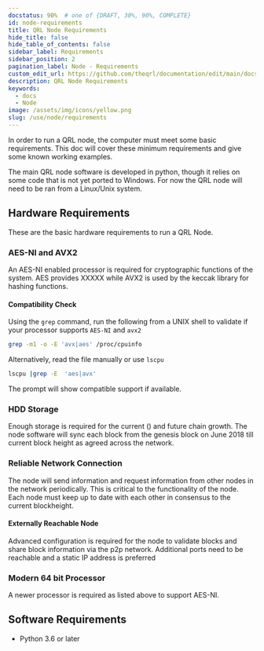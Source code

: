 ```yaml
---
docstatus: 90%  # one of {DRAFT, 30%, 90%, COMPLETE}
id: node-requirements
title: QRL Node Requirements
hide_title: false
hide_table_of_contents: false
sidebar_label: Requirements
sidebar_position: 2
pagination_label: Node - Requirements
custom_edit_url: https://github.com/theqrl/documentation/edit/main/docs/Node/minimum-node-requirements.md
description: QRL Node Requirements
keywords:
  - docs
  - Node
image: /assets/img/icons/yellow.png
slug: /use/node/requirements
---
```


In order to run a QRL node, the computer must meet some basic requirements. This doc will cover these minimum requirements and give some known working examples.

The main QRL node software is developed in python, though it relies on some code that is not yet ported to Windows. For now the QRL node will need to be ran from a Linux/Unix system.


## Hardware Requirements

These are the basic hardware requirements to run a QRL Node.

### AES-NI and AVX2

An AES-NI enabled processor is required for cryptographic functions of the system. AES provides XXXXX while AVX2 is used by the keccak library for hashing functions.


#### Compatibility Check


Using the `grep` command, run the following from a UNIX shell to validate if your processor supports `AES-NI` and `avx2`

```bash
grep -m1 -o -E 'avx|aes' /proc/cpuinfo
```

Alternatively, read the file manually or use `lscpu`

```bash
lscpu |grep -E  'aes|avx'
```
The prompt will show compatible support if available.

### HDD Storage

Enough storage is required for the current () and future chain growth. The node software will sync each block from the genesis block on June 2018 till current block height as agreed across the network.



### Reliable Network Connection

The node will send information and request information from other nodes in the network periodically. This is critical to the functionality of the node. Each node must keep up to date with each other in consensus to the current blockheight. 


#### Externally Reachable Node

Advanced configuration is required for the node to validate blocks and share block information via the p2p network. Additional ports need to be reachable and a static IP address is preferred


### Modern 64 bit Processor

A newer processor is required as listed above to support AES-NI.



## Software Requirements

- Python 3.6 or later
